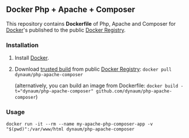 ## Docker Php + Apache + Composer


This repository contains **Dockerfile** of Php, Apache and Composer for [Docker](https://www.docker.io/)'s published to the public [Docker Registry](https://index.docker.io/).


### Installation

1. Install [Docker](https://www.docker.io/).

2. Download [trusted build](https://index.docker.io/u/dynaum/php-apache-composer/) from public [Docker Registry](https://index.docker.io/): `docker pull dynaum/php-apache-composer`

   (alternatively, you can build an image from Dockerfile: `docker build -t="dynaum/php-apache-composer" github.com/dynaum/php-apache-composer`)


### Usage

    docker run -it --rm --name my-apache-php-composer-app -v "$(pwd)":/var/www/html dynaum/php-apache-composer
